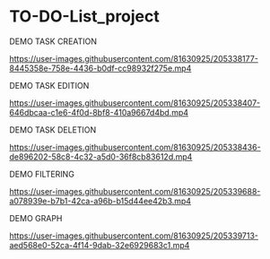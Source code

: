 # TO-DO-List_project

DEMO TASK CREATION

https://user-images.githubusercontent.com/81630925/205338177-8445358e-758e-4436-b0df-cc98932f275e.mp4

DEMO TASK EDITION

https://user-images.githubusercontent.com/81630925/205338407-646dbcaa-c1e6-4f0d-8bf8-410a9667d4bd.mp4

DEMO TASK DELETION

https://user-images.githubusercontent.com/81630925/205338436-de896202-58c8-4c32-a5d0-36f8cb83612d.mp4

DEMO FILTERING

https://user-images.githubusercontent.com/81630925/205339688-a078939e-b7b1-42ca-a96b-b15d44ee42b3.mp4

DEMO GRAPH

https://user-images.githubusercontent.com/81630925/205339713-aed568e0-52ca-4f14-9dab-32e6929683c1.mp4

